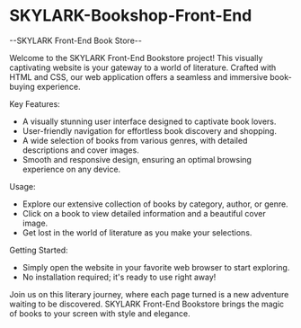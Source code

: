 # SKYLARK-Bookshop-Front-End


--SKYLARK Front-End Book Store--

Welcome to the SKYLARK Front-End Bookstore project! This visually captivating website is your gateway to a world of literature. Crafted with HTML and CSS, our web application offers a seamless and immersive book-buying experience.

 Key Features:
- A visually stunning user interface designed to captivate book lovers.
- User-friendly navigation for effortless book discovery and shopping.
- A wide selection of books from various genres, with detailed descriptions and cover images.
- Smooth and responsive design, ensuring an optimal browsing experience on any device.

 Usage:
- Explore our extensive collection of books by category, author, or genre.
- Click on a book to view detailed information and a beautiful cover image.
- Get lost in the world of literature as you make your selections.

 Getting Started:
- Simply open the website in your favorite web browser to start exploring.
- No installation required; it's ready to use right away!

Join us on this literary journey, where each page turned is a new adventure waiting to be discovered. SKYLARK Front-End Bookstore brings the magic of books to your screen with style and elegance.
